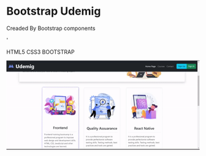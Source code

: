 <h1> Bootstrap Udemig</h1>
<p>Creaded By Bootstrap components <p>'
<br>
<p>HTML5 CSS3 BOOTSTRAP</p>

<img src="images/Project_Gif.gif">
